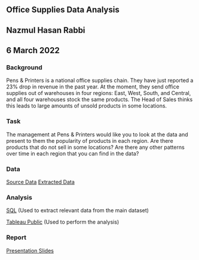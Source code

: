 ## Office Supplies Data Analysis

## Nazmul Hasan Rabbi

## 6 March 2022

###  Background

Pens & Printers is a national office supplies chain. They have just reported a 23% drop in revenue in the past year. At the moment, they send office supplies out of warehouses in four regions: East, West, South, and Central, and all four warehouses stock the same products. The Head of Sales thinks this leads to large amounts of unsold products in some locations.

### Task

The management at Pens & Printers would like you to look at the data and present to them the popularity of products in each region. Are there products that do not sell in some locations? Are there any other patterns over time in each region that you can find in the data?

### Data 

[Source Data](https://github.com/nrabbi/Office-Supplies-Data-Analysis/tree/main/dataset) 
[Extracted Data](https://github.com/nrabbi/Office-Supplies-Data-Analysis/blob/main/scripts/sql_extracted_data.csv) 

### Analysis

[SQL](https://github.com/nrabbi/Office-Supplies-Data-Analysis/blob/main/scripts/extract_relevant_data.sql) (Used to extract relevant data from the main dataset)

[Tableau Public](https://public.tableau.com/views/OfficeSuppliesDataAnalysis_16465582967050/low_profit?:language=en-US&:display_count=n&:origin=viz_share_link) (Used to perform the analysis)

### Report

[Presentation Slides](https://docs.google.com/presentation/d/1g59ZauKnWnaq8zprjNvG95_2XIlOJlLux9epBPtHtV8/edit?usp=sharing)

